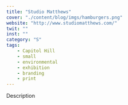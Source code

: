 ```yaml
---
title: "Studio Matthews"
cover: "./content/blog/imgs/hamburgers.png"
website: "http://www.studiomatthews.com/"
twit: ""
inst: ""
category: "S"
tags:
    - Capitol Hill
    - small
    - environmental
    - exhibition
    - branding
    - print
---
```


Description
